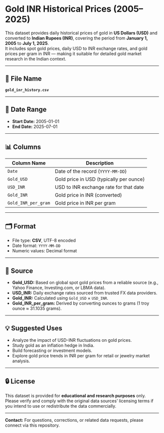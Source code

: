# Gold INR Historical Prices (2005–2025)

This dataset provides daily historical prices of gold in **US Dollars (USD)** and converted to **Indian Rupees (INR)**, covering the period from **January 1, 2005** to **July 1, 2025**.  
It includes spot gold prices, daily USD to INR exchange rates, and gold prices per gram in INR — making it suitable for detailed gold market research in the Indian context.

---

## 📄 File Name

**`gold_inr_history.csv`**

---

## 📅 Date Range

- **Start Date:** 2005-01-01  
- **End Date:** 2025-07-01

---

## 📊 Columns

| Column Name | Description |
|-----------------------|------------------------------|
| `Date` | Date of the record (`YYYY-MM-DD`) |
| `Gold_USD` | Gold price in USD (typically per ounce) |
| `USD_INR` | USD to INR exchange rate for that date |
| `Gold_INR` | Gold price in INR (converted) |
| `Gold_INR_per_gram` | Gold price in INR per gram |

---

## 🗂️ Format

- File type: **CSV**, UTF-8 encoded
- Date format: `YYYY-MM-DD`
- Numeric values: Decimal format

---

## 📌 Source

- **Gold_USD:** Based on global spot gold prices from a reliable source (e.g., Yahoo Finance, Investing.com, or LBMA data).
- **USD_INR:** Daily exchange rates sourced from trusted FX data providers.
- **Gold_INR:** Calculated using `Gold_USD` × `USD_INR`.
- **Gold_INR_per_gram:** Derived by converting ounces to grams (1 troy ounce ≈ 31.1035 grams).

---

## 💡 Suggested Uses

- Analyze the impact of USD-INR fluctuations on gold prices.
- Study gold as an inflation hedge in India.
- Build forecasting or investment models.
- Explore gold price trends in INR per gram for retail or jewelry market analysis.

---

## 🔒 License

This dataset is provided for **educational and research purposes** only.  
Please verify and comply with the original data sources’ licensing terms if you intend to use or redistribute the data commercially.

---

**Contact:** For questions, corrections, or related data requests, please connect via this repository.

